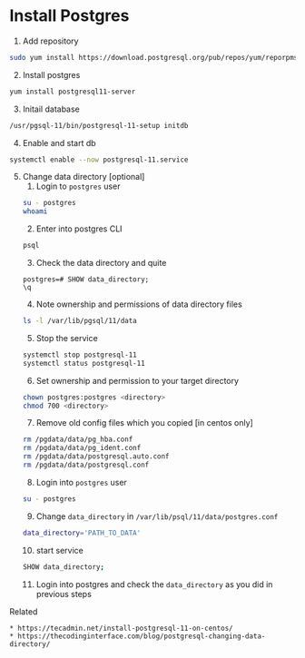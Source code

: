 # Install Postgres
1. Add repository
```bash
sudo yum install https://download.postgresql.org/pub/repos/yum/reporpms/EL-7-x86_64/pgdg-redhat-repo-latest.noarch.rpm
```

2. Install postgres
```bash
yum install postgresql11-server
```
3. Initail database
```bash
/usr/pgsql-11/bin/postgresql-11-setup initdb
```
4. Enable and start db
```bash
systemctl enable --now postgresql-11.service
```
5. Change data directory [optional]
	1. Login to ```postgres``` user
	```bash
	su - postgres
	whoami
	```
	2. Enter into postgres CLI
	```bash
	psql
	```
	3. Check the data directory and quite
	```postgres
	postgres=# SHOW data_directory;
	\q
	```
	4. Note ownership and permissions of data directory files
	```bash
	ls -l /var/lib/pgsql/11/data
	```
	5. Stop the service
	```bash
	systemctl stop postgresql-11
	systemctl status postgresql-11
	```
	6. Set ownership and permission to your target directory
	```bash
	chown postgres:postgres <directory>
	chmod 700 <directory>
	```
	7. Remove old config files which you copied [in centos only]
	```bash
	rm /pgdata/data/pg_hba.conf
	rm /pgdata/data/pg_ident.conf 
	rm /pgdata/data/postgresql.auto.conf 
	rm /pgdata/data/postgresql.conf
	```
	8. Login into ```postgres``` user
	```bash
	su - postgres
	```
	9. Change ```data_directory``` in ```/var/lib/psql/11/data/postgres.conf```
	```bash
	data_directory='PATH_TO_DATA'
	```
	10. start service
	```bash
	SHOW data_directory;
	```
	11. Login into postgres and check the ```data_directory``` as you did in previous steps
	

Related
```
* https://tecadmin.net/install-postgresql-11-on-centos/
* https://thecodinginterface.com/blog/postgresql-changing-data-directory/
```
